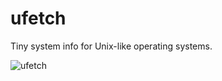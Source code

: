 # ufetch

Tiny system info for Unix-like operating systems.

![ufetch](https://jschx.gitlab.io/images/ufetch.png)
